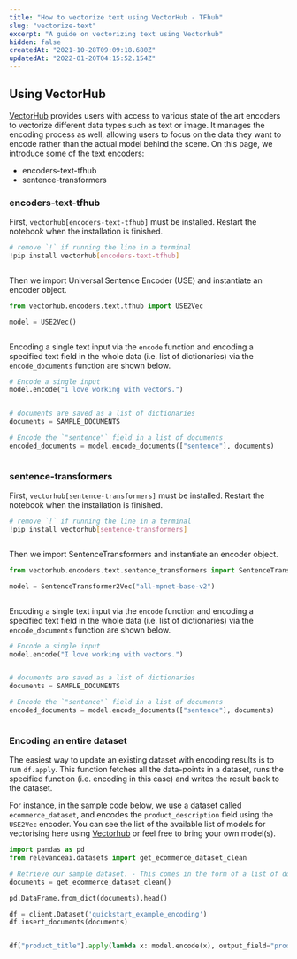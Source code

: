 ```yaml
---
title: "How to vectorize text using VectorHub - TFhub"
slug: "vectorize-text"
excerpt: "A guide on vectorizing text using Vectorhub"
hidden: false
createdAt: "2021-10-28T09:09:18.680Z"
updatedAt: "2022-01-20T04:15:52.154Z"
---
```

## Using VectorHub

[VectorHub](https://github.com/RelevanceAI/vectorhub) provides users with access to various state of the art encoders to vectorize different data types such as text or image. It manages the encoding process as well, allowing users to focus on the data they want to encode rather than the actual model behind the scene.
On this page, we introduce some of the text encoders:
* encoders-text-tfhub
* sentence-transformers

### encoders-text-tfhub
First, `vectorhub[encoders-text-tfhub]` must be installed. Restart the notebook when the installation is finished.

```bash Bash
# remove `!` if running the line in a terminal
!pip install vectorhub[encoders-text-tfhub]
```
```bash
```

Then we import Universal Sentence Encoder (USE) and instantiate an encoder object.

```python Python (SDK)
from vectorhub.encoders.text.tfhub import USE2Vec

model = USE2Vec()
```
```python
```

Encoding a single text input via the `encode` function and encoding a specified text field in the whole data (i.e. list of dictionaries) via the `encode_documents` function are shown below.

```python Python (SDK)
# Encode a single input
model.encode("I love working with vectors.")
```
```python
```

```python Python (SDK)
# documents are saved as a list of dictionaries
documents = SAMPLE_DOCUMENTS

# Encode the `"sentence"` field in a list of documents
encoded_documents = model.encode_documents(["sentence"], documents)
```
```python
```


### sentence-transformers
First, `vectorhub[sentence-transformers]` must be installed. Restart the notebook when the installation is finished.

```bash Bash
# remove `!` if running the line in a terminal
!pip install vectorhub[sentence-transformers]
```
```bash
```

Then we import SentenceTransformers and instantiate an encoder object.

```python Python (SDK)
from vectorhub.encoders.text.sentence_transformers import SentenceTransformer2Vec

model = SentenceTransformer2Vec("all-mpnet-base-v2")
```
```python
```

Encoding a single text input via the `encode` function and encoding a specified text field in the whole data (i.e. list of dictionaries) via the `encode_documents` function are shown below.

```python Python (SDK)
# Encode a single input
model.encode("I love working with vectors.")
```
```python
```

```python Python (SDK)
# documents are saved as a list of dictionaries
documents = SAMPLE_DOCUMENTS

# Encode the `"sentence"` field in a list of documents
encoded_documents = model.encode_documents(["sentence"], documents)
```
```python
```


### Encoding an entire dataset

The easiest way to update an existing dataset with encoding results is to run `df.apply`. This function fetches all the data-points in a dataset, runs the specified function (i.e. encoding in this case) and writes the result back to the dataset.

For instance, in the sample code below, we use a dataset called `ecommerce_dataset`, and encodes the `product_description` field using the `USE2Vec` encoder.
You can see the list of the available list of models for vectorising here using [Vectorhub](https://github.com/RelevanceAI/vectorhub) or feel free to bring your own model(s).

```python Python (SDK)
import pandas as pd
from relevanceai.datasets import get_ecommerce_dataset_clean

# Retrieve our sample dataset. - This comes in the form of a list of documents.
documents = get_ecommerce_dataset_clean()

pd.DataFrame.from_dict(documents).head()

df = client.Dataset('quickstart_example_encoding')
df.insert_documents(documents)
```
```python
```

```python Python (SDK)
df["product_title"].apply(lambda x: model.encode(x), output_field="product_title_vector_")
```
```python
```

